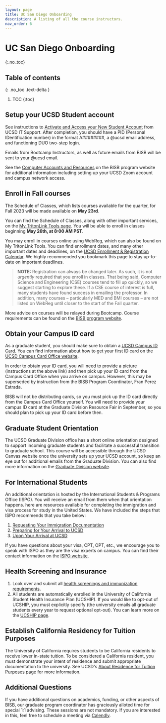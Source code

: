 ```yaml
---
layout: page
title: UC San Diego Onboarding 
description: A listing of all the course instructors.
nav_order: 6
---
```


# UC San Diego Onboarding
{:.no_toc}
## Table of contents
{: .no_toc .text-delta }

1. TOC
{:toc}

## Setup your UCSD Student account

See instructions to [Activate and Access your New Student Account](https://support.ucsd.edu/its?id=kb_article_view&sysparm_article=KB0033344&sys_kb_id=895a32351b9e4d50506f64e8624bcb02) from UCSD IT Support. After completion, you should have a PID (Personal IDentification number) in the format A########, a @ucsd email address, and functioning DUO two-step login.

Emails from Bootcamp Instructors, as well as future emails from BISB will be sent to your @ucsd email.

See the [Computer Accounts and Resources](https://bioinformatics.ucsd.edu/node/31) on the BISB program website for additional information including setting up your UCSD Zoom account and campus network access.

## Enroll in Fall courses

The Schedule of Classes, which lists courses available for the quarter, for Fall 2023 will be made available on **May 23rd**.

You can find the Schedule of Classes, along with other important services, on the [My TritonLink Tools page](https://students.ucsd.edu/my-tritonlink/tools/index.html). You will be able to enroll in classes beginning **May 26th, at 8:00 AM PST**.

You may enroll in courses online using WebReg, which can also be found on My TritonLink Tools. You can find enrollment dates, and many other important dates and deadlines, on the [UCSD Enrollment & Registration Calendar](https://students.ucsd.edu/academics/enroll/calendar23-24.html). We highly recommended you bookmark this page to stay up-to-date on important deadlines.

>**NOTE:** Registration can always be changed later. As such, it is not *urgently* required that you enroll in classes. That being said, Computer Science and Engineering (CSE) courses tend to fill up quickly, so we suggest starting to explore these. If a CSE course of interest is full, many students have found success in emailing the professor. In addition, many courses – particularly MED and BMI courses – are not listed on WebReg until closer to the start of the Fall quarter.

More advice on courses will be relayed during Bootcamp. Course requirements can be found on the [BISB program website](https://bioinformatics.ucsd.edu/node/104).

## Obtain your Campus ID card

As a graduate student, you should make sure to obtain a [UCSD Campus ID Card](https://students.ucsd.edu/finances/campus-cards/index.html). You can find information about how to get your first ID card on the [UCSD Campus Card Office website](https://sfs.ucsd.edu/campus-cards/your-student-id.html).

In order to obtain your ID card, you will need to provide a picture (instructions at the above link) and then pick up your ID card from the Campus Card Office when you arrive on campus. However, this may be superseded by instruction from the BISB Program Coordinator, Fran Perez Estrada.

BISB will not be distributing cards, so you must pick up the ID card directly from the Campus Card Office yourself. You will need to provide your campus ID card at the Graduate Division Resource Fair in September, so you should plan to pick up your ID card before then.

## Graduate Student Orientation

The UCSD Graduate Division office has a short online orientation designed to support incoming graduate students and facilitate a successful transition to graduate school. This course will be accessible through the UCSD Canvas website once the university sets up your UCSD account, so keep an eye out for additional emails from the Graduate Division. You can also find more information on the [Graduate Division website](https://grad.ucsd.edu/student-life/events/orientation/index.html).

## For International Students

An additional orientation is hosted by the International Students & Programs Office (ISPO). You will receive an email from them when that orientation happens. here are resources available for completing the immigration and visa process for study in the United States. We have included the steps that ISPO recommends that you take below:

1. [Requesting Your Immigration Documentation](https://ispo.ucsd.edu/advising/visa/new-students/graduate-students/graduates-request-documents.html)
2. [Preparing for Your Arrival to UCSD](https://ispo.ucsd.edu/advising/visa/new-students/graduate-students/graduates-before-arrival.html)
3. [Upon Your Arrival at UCSD](https://ispo.ucsd.edu/advising/visa/new-students/graduate-students/graduates-upon-arrival.html)

If you have questions about your visa, CPT, OPT, etc., we encourage you to speak with ISPO as they are the visa experts on campus. You can find their contact information on the [ISPO  website](https://ispo.ucsd.edu/contact/index.html).

## Health Screening and Insurance

1. Look over and submit all [health screenings and immunization requirements](https://studenthealth.ucsd.edu/resources/health-requirements/index.html).
2. All students are automatically enrolled in the University of California Student Health Insurance Plan (UCSHIP). If you would like to opt-out of UCSHIP, you must explicitly specify (the university emails all graduate students every year to request optional opt-out). You can learn more on the [UCSHIP page](https://shwadmin.ucsd.edu/uc-ship/index.html).

## Establish California Residency for Tuition Purposes

The University of California requires students to be California residents to receive lower in-state tuition. To be considered a California resident, you must demonstrate your intent of residence and submit appropriate documentation to the university. See UCSD's [About Residence for Tuition Purposes page](https://students.ucsd.edu/finances/fees/residence/about.html) for more information.

## Additional Questions

If you have additional questions on academics, funding, or other aspects of BISB, our graduate program coordinator has graciously alloted time for special 1:1 advising. These sessions are not mandatory. If you are interested in this, feel free to schedule a meeting via [Calendly](https://calendly.com/fperezestrada/bisb-office-hours).
